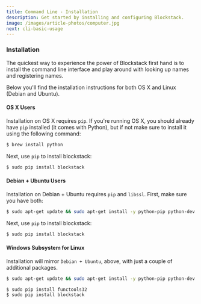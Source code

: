 ```yaml
---
title: Command Line - Installation
description: Get started by installing and configuring Blockstack.
image: /images/article-photos/computer.jpg
next: cli-basic-usage
---
```


### Installation

The quickest way to experience the power of Blockstack first hand is to install the command line interface and play around with looking up names and registering names.

Below you'll find the installation instructions for both OS X and Linux (Debian and Ubuntu).

#### OS X Users

Installation on OS X requires `pip`. If you're running OS X, you should already have `pip` installed (it comes with Python), but if not make sure to install it using the following command:

```bash
$ brew install python
```

Next, use `pip` to install blockstack:

```bash
$ sudo pip install blockstack
```

#### Debian + Ubuntu Users

Installation on Debian + Ubuntu requires `pip` and `libssl`. First, make sure you have both:

```bash
$ sudo apt-get update && sudo apt-get install -y python-pip python-dev libssl-dev libffi-dev rng-tools
```

Next, use `pip` to install blockstack:

```bash
$ sudo pip install blockstack
```

#### Windows Subsystem for Linux

Installation will mirror `Debian + Ubuntu`, above, with just a couple of additional packages.

```bash
$ sudo apt-get update && sudo apt-get install -y python-pip python-dev libssl-dev libffi-dev
```

```bash
$ sudo pip install functools32
$ sudo pip install blockstack
```
